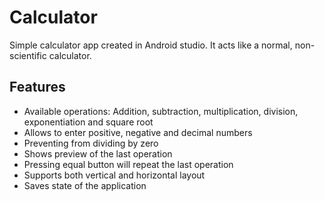 # Calculator
Simple calculator app created in Android studio. It acts like a normal, non-scientific calculator.
## Features
- Available operations: Addition, subtraction, multiplication, division, exponentiation and square root
- Allows to enter positive, negative and decimal numbers
- Preventing from dividing by zero
- Shows preview of the last operation
- Pressing equal button will repeat the last operation
- Supports both vertical and horizontal layout
- Saves state of the application
